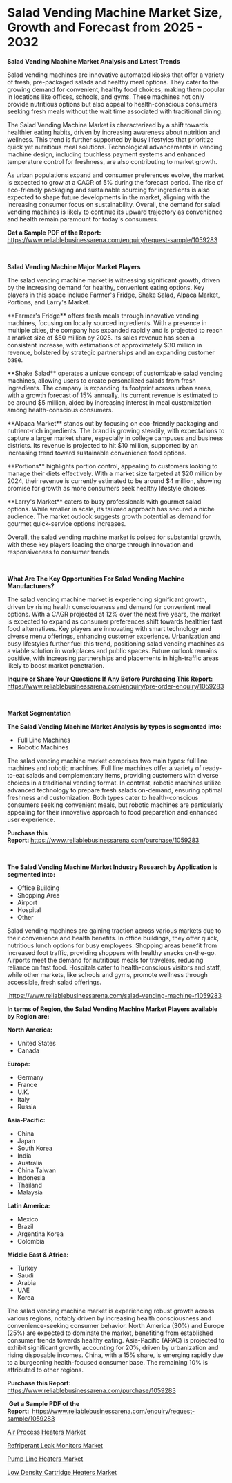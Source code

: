 <p><h1>Salad Vending Machine Market Size, Growth and Forecast from 2025 - 2032</h1></p><p><strong>Salad Vending Machine Market Analysis and Latest Trends</strong></p>
<p><p>Salad vending machines are innovative automated kiosks that offer a variety of fresh, pre-packaged salads and healthy meal options. They cater to the growing demand for convenient, healthy food choices, making them popular in locations like offices, schools, and gyms. These machines not only provide nutritious options but also appeal to health-conscious consumers seeking fresh meals without the wait time associated with traditional dining.</p><p>The Salad Vending Machine Market is characterized by a shift towards healthier eating habits, driven by increasing awareness about nutrition and wellness. This trend is further supported by busy lifestyles that prioritize quick yet nutritious meal solutions. Technological advancements in vending machine design, including touchless payment systems and enhanced temperature control for freshness, are also contributing to market growth.</p><p>As urban populations expand and consumer preferences evolve, the market is expected to grow at a CAGR of 5% during the forecast period. The rise of eco-friendly packaging and sustainable sourcing for ingredients is also expected to shape future developments in the market, aligning with the increasing consumer focus on sustainability. Overall, the demand for salad vending machines is likely to continue its upward trajectory as convenience and health remain paramount for today's consumers.</p></p>
<p><strong>Get a Sample PDF of the Report:&nbsp;</strong> <a href="https://www.reliablebusinessarena.com/enquiry/request-sample/1059283?utm_campaign=2136&utm_medium=2&utm_source=Github&utm_content=ia&utm_term=08042025&utm_id=salad-vending-machine">https://www.reliablebusinessarena.com/enquiry/request-sample/1059283</a></p>
<p>&nbsp;</p>
<p><strong>Salad Vending Machine Major Market Players</strong></p>
<p><p>The salad vending machine market is witnessing significant growth, driven by the increasing demand for healthy, convenient eating options. Key players in this space include Farmer's Fridge, Shake Salad, Alpaca Market, Portions, and Larry's Market.</p><p>**Farmer's Fridge** offers fresh meals through innovative vending machines, focusing on locally sourced ingredients. With a presence in multiple cities, the company has expanded rapidly and is projected to reach a market size of $50 million by 2025. Its sales revenue has seen a consistent increase, with estimations of approximately $30 million in revenue, bolstered by strategic partnerships and an expanding customer base.</p><p>**Shake Salad** operates a unique concept of customizable salad vending machines, allowing users to create personalized salads from fresh ingredients. The company is expanding its footprint across urban areas, with a growth forecast of 15% annually. Its current revenue is estimated to be around $5 million, aided by increasing interest in meal customization among health-conscious consumers.</p><p>**Alpaca Market** stands out by focusing on eco-friendly packaging and nutrient-rich ingredients. The brand is growing steadily, with expectations to capture a larger market share, especially in college campuses and business districts. Its revenue is projected to hit $10 million, supported by an increasing trend toward sustainable convenience food options.</p><p>**Portions** highlights portion control, appealing to customers looking to manage their diets effectively. With a market size targeted at $20 million by 2024, their revenue is currently estimated to be around $4 million, showing promise for growth as more consumers seek healthy lifestyle choices.</p><p>**Larry's Market** caters to busy professionals with gourmet salad options. While smaller in scale, its tailored approach has secured a niche audience. The market outlook suggests growth potential as demand for gourmet quick-service options increases.</p><p>Overall, the salad vending machine market is poised for substantial growth, with these key players leading the charge through innovation and responsiveness to consumer trends.</p></p>
<p>&nbsp;</p>
<p><strong>What Are The Key Opportunities For Salad Vending Machine Manufacturers?</strong></p>
<p><p>The salad vending machine market is experiencing significant growth, driven by rising health consciousness and demand for convenient meal options. With a CAGR projected at 12% over the next five years, the market is expected to expand as consumer preferences shift towards healthier fast food alternatives. Key players are innovating with smart technology and diverse menu offerings, enhancing customer experience. Urbanization and busy lifestyles further fuel this trend, positioning salad vending machines as a viable solution in workplaces and public spaces. Future outlook remains positive, with increasing partnerships and placements in high-traffic areas likely to boost market penetration.</p></p>
<p><strong>Inquire or Share Your Questions If Any Before Purchasing This Report:</strong> <a href="https://www.reliablebusinessarena.com/enquiry/pre-order-enquiry/1059283?utm_campaign=2136&utm_medium=2&utm_source=Github&utm_content=ia&utm_term=08042025&utm_id=salad-vending-machine">https://www.reliablebusinessarena.com/enquiry/pre-order-enquiry/1059283</a></p>
<p>&nbsp;</p>
<p><strong>Market Segmentation</strong></p>
<p><strong>The Salad Vending Machine Market Analysis by types is segmented into:</strong></p>
<p><ul><li>Full Line Machines</li><li>Robotic Machines</li></ul></p>
<p><p>The salad vending machine market comprises two main types: full line machines and robotic machines. Full line machines offer a variety of ready-to-eat salads and complementary items, providing customers with diverse choices in a traditional vending format. In contrast, robotic machines utilize advanced technology to prepare fresh salads on-demand, ensuring optimal freshness and customization. Both types cater to health-conscious consumers seeking convenient meals, but robotic machines are particularly appealing for their innovative approach to food preparation and enhanced user experience.</p></p>
<p><strong>Purchase this Report:&nbsp;</strong><a href="https://www.reliablebusinessarena.com/purchase/1059283?utm_campaign=2136&utm_medium=2&utm_source=Github&utm_content=ia&utm_term=08042025&utm_id=salad-vending-machine">https://www.reliablebusinessarena.com/purchase/1059283</a></p>
<p>&nbsp;</p>
<p><strong>The Salad Vending Machine Market Industry Research by Application is segmented into:</strong></p>
<p><ul><li>Office Building</li><li>Shopping Area</li><li>Airport</li><li>Hospital</li><li>Other</li></ul></p>
<p><p>Salad vending machines are gaining traction across various markets due to their convenience and health benefits. In office buildings, they offer quick, nutritious lunch options for busy employees. Shopping areas benefit from increased foot traffic, providing shoppers with healthy snacks on-the-go. Airports meet the demand for nutritious meals for travelers, reducing reliance on fast food. Hospitals cater to health-conscious visitors and staff, while other markets, like schools and gyms, promote wellness through accessible, fresh salad offerings.</p></p>
<p><a href="https://www.reliablebusinessarena.com/salad-vending-machine-r1059283?utm_campaign=2136&utm_medium=2&utm_source=Github&utm_content=ia&utm_term=08042025&utm_id=salad-vending-machine">&nbsp;https://www.reliablebusinessarena.com/salad-vending-machine-r1059283</a></p>
<p><strong>In terms of Region, the Salad Vending Machine Market Players available by Region are:</strong></p>
<p>
    <p> <strong> North America: </strong>
        <ul>
            <li>United States</li>
            <li>Canada</li>
        </ul>
        </p> 
    <p> <strong> Europe: </strong>
        <ul>
            <li>Germany</li>
            <li>France</li>
            <li>U.K.</li>
            <li>Italy</li>
            <li>Russia</li>
        </ul>
        </p> 
    <p> <strong> Asia-Pacific: </strong>
        <ul>
            <li>China</li>
            <li>Japan</li>
            <li>South Korea</li>
            <li>India</li>
            <li>Australia</li>
            <li>China Taiwan</li>
            <li>Indonesia</li>
            <li>Thailand</li>
            <li>Malaysia</li>
        </ul>
        </p> 
    <p> <strong> Latin America: </strong>
        <ul>
            <li>Mexico</li>
            <li>Brazil</li>
            <li>Argentina Korea</li>
            <li>Colombia</li>
        </ul>
        </p> 
    <p> <strong> Middle East & Africa: </strong>
        <ul>
            <li>Turkey</li>
            <li>Saudi</li>
            <li>Arabia</li>
            <li>UAE</li>
            <li>Korea</li>
        </ul>
    </p>
    </p>
<p><p>The salad vending machine market is experiencing robust growth across various regions, notably driven by increasing health consciousness and convenience-seeking consumer behavior. North America (30%) and Europe (25%) are expected to dominate the market, benefiting from established consumer trends towards healthy eating. Asia-Pacific (APAC) is projected to exhibit significant growth, accounting for 20%, driven by urbanization and rising disposable incomes. China, with a 15% share, is emerging rapidly due to a burgeoning health-focused consumer base. The remaining 10% is attributed to other regions.</p></p>
<p><strong>Purchase this Report: </strong><a href="https://www.reliablebusinessarena.com/purchase/1059283?utm_campaign=2136&utm_medium=2&utm_source=Github&utm_content=ia&utm_term=08042025&utm_id=salad-vending-machine">https://www.reliablebusinessarena.com/purchase/1059283</a></p>
<p>&nbsp;<strong>Get a Sample PDF of the Report:&nbsp;&nbsp;</strong><a href="https://www.reliablebusinessarena.com/enquiry/request-sample/1059283?utm_campaign=2136&utm_medium=2&utm_source=Github&utm_content=ia&utm_term=08042025&utm_id=salad-vending-machine">https://www.reliablebusinessarena.com/enquiry/request-sample/1059283</a></p>
<p><strong></strong></p>
<p><p><a href="https://github.com/gunbybeahmg1/Market-Research-Report-List-1/blob/main/air-process-heaters-market.md?utm_campaign=2136&utm_medium=2&utm_source=Github&utm_content=ia&utm_term=08042025&utm_id=salad-vending-machine">Air Process Heaters Market</a></p><p><a href="https://github.com/signallaikun/Market-Research-Report-List-1/blob/main/refrigerant-leak-monitors-market.md?utm_campaign=2136&utm_medium=2&utm_source=Github&utm_content=ia&utm_term=08042025&utm_id=salad-vending-machine">Refrigerant Leak Monitors Market</a></p><p><a href="https://github.com/mateyappiazo/Market-Research-Report-List-1/blob/main/pump-line-heaters-market.md?utm_campaign=2136&utm_medium=2&utm_source=Github&utm_content=ia&utm_term=08042025&utm_id=salad-vending-machine">Pump Line Heaters Market</a></p><p><a href="https://github.com/celpabembes/Market-Research-Report-List-1/blob/main/low-density-cartridge-heaters-market.md?utm_campaign=2136&utm_medium=2&utm_source=Github&utm_content=ia&utm_term=08042025&utm_id=salad-vending-machine">Low Density Cartridge Heaters Market</a></p></p>